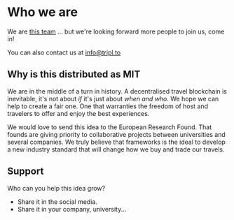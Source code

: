 # Who we are

We are [this team](https://github.com/orgs/tripl-to/people) ... but we're looking forward more people to join us, come
in!

You can also contact us at [info@tripl.to](mailto:info@tripl.to)

## Why is this distributed as MIT

We are in the middle of a turn in history. A decentralised travel blockchain is inevitable, it's not about _if_ it's
just about _when and who_. We hope we can help to create a fair one. One that warranties the freedom of host and
travelers to offer and enjoy the best experiences.

We would love to send this idea to the European Research Found. That founds are giving priority to collaborative
projects between universities and several companies. We truly believe that frameworks is the ideal to develop a new
industry standard that will change how we buy and trade our travels.

## Support

Who can you help this idea grow?

- Share it in the social media.
- Share it in your company, university...

